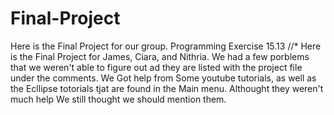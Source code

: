 # Final-Project
Here is the Final Project for our group. Programming Exercise 15.13
//* Here is the Final Project for James, Ciara, and Nithria. We had a few porblems that we weren't able to figure out ad they are listed with the project 
file under the comments. We Got help from Some youtube tutorials, as well as the Ecllipse totorials tjat are found in the Main menu. Althought they weren't
much help We still thought we should mention them. 
